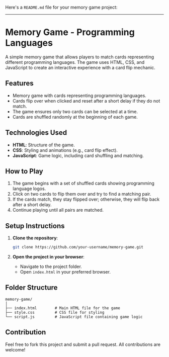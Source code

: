 Here's a `README.md` file for your memory game project:

---

# Memory Game - Programming Languages

A simple memory game that allows players to match cards representing different programming languages. The game uses HTML, CSS, and JavaScript to create an interactive experience with a card flip mechanic.

## Features

- Memory game with cards representing programming languages.
- Cards flip over when clicked and reset after a short delay if they do not match.
- The game ensures only two cards can be selected at a time.
- Cards are shuffled randomly at the beginning of each game.

## Technologies Used

- **HTML**: Structure of the game.
- **CSS**: Styling and animations (e.g., card flip effect).
- **JavaScript**: Game logic, including card shuffling and matching.

## How to Play

1. The game begins with a set of shuffled cards showing programming language logos.
2. Click on two cards to flip them over and try to find a matching pair.
3. If the cards match, they stay flipped over; otherwise, they will flip back after a short delay.
4. Continue playing until all pairs are matched.

## Setup Instructions

1. **Clone the repository**:
   ```bash
   git clone https://github.com/your-username/memory-game.git
   ```

2. **Open the project in your browser**:
   - Navigate to the project folder.
   - Open `index.html` in your preferred browser.

## Folder Structure

```
memory-game/
│
├── index.html        # Main HTML file for the game
├── style.css         # CSS file for styling
└── script.js         # JavaScript file containing game logic
```

## Contribution

Feel free to fork this project and submit a pull request. All contributions are welcome!

